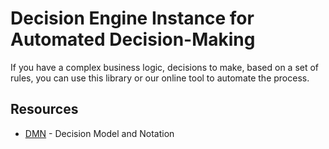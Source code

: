 # Decision Engine Instance for Automated Decision-Making

If you have a complex business logic, decisions to make, based on a set of rules, you can use this library or our online tool to automate the process.

## Resources

- [DMN](https://www.omg.org/dmn/) - Decision Model and Notation
